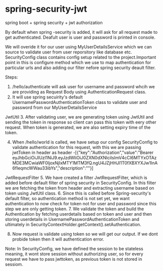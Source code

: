 # spring-security-jwt
spring boot + spring security + jwt authorization

By default when spring -security is added, it will ask for all request made to get authenticated. Deafult user is user and password is printed in console.

We will overide it for our user using MyUserDetailsService which we can source to validate user from user reporsitory like database etc.
SecurityConfig class contains config setup related to the project.Important point in this is configure method which we use to map authentication for particular urls and also adding our filter nefore spring security deault filter.

Steps:
1. /hello/authenticate will ask user for username and password whcih we are providing as Request Body  using AuthenticationRequest class.
2. It will use spring secuirity's default UsernamePasswordAuthenticationToken class to validate user and password from our MyUserDetailsService

JwtUtil
3. After validating user, we are generating token using JwtUtil and sending the token in response so client can pass this token with eery other request.
When token is generated, we are also setting expiry time of the token.


4. When /hello/world is called, we have setup our config SecurityConfig to validate authentication for this request, with this we are passing jwtToken in header as header -[{"key":"Authorization","value":"Bearer eyJhbGciOiJIUzI1NiJ9.eyJzdWIiOiJ0ZXN0dXNlciIsImV4cCI6MTYxOTAzMDE3MCwiaWF0IjoxNjIxMTY1MTM3fQ.ngU4JZjHHJl1T0fXBXYXJw1InA6fIeqmcWWau33ibYs","description":""}]

JwtRequestFilter
5. We have created a filter JwtRequestFilter, which is added before default filter of spring security in SecurityConfig. In this filter we are fetching the token from header and extracting username based on token using JwtUtil class.
6. Since this is called before Spring-security's default filter, so authentication method is not set yet, we want authentication to now check for token not for user and password since this step we are only getting token.
7. We validate the token and build the Authentication by fetching userdetails based on token and user and then storing userdetails in UsernamePasswordAuthenticationToken and ultimately in SecurityContextHolder.getContext().setAuthentication.

8. Now request is validate using token so we will get our output. If we dont probide token then it will authentication error.

Note: In SecurityConfig, we have defined the session to be stateless meaning, it wont store session without authorizing user, so for every request we have to pass jwttoken, as previous token is not stored in sessiom.
